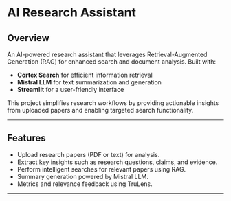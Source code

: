 # AI Research Assistant

## Overview
An AI-powered research assistant that leverages Retrieval-Augmented Generation (RAG) for enhanced search and document analysis. Built with:
- **Cortex Search** for efficient information retrieval
- **Mistral LLM** for text summarization and generation
- **Streamlit** for a user-friendly interface

This project simplifies research workflows by providing actionable insights from uploaded papers and enabling targeted search functionality.

---

## Features
- Upload research papers (PDF or text) for analysis.
- Extract key insights such as research questions, claims, and evidence.
- Perform intelligent searches for relevant papers using RAG.
- Summary generation powered by Mistral LLM.
- Metrics and relevance feedback using TruLens.

---
